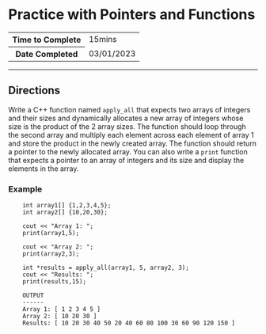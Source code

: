 # Practice with Pointers and Functions

<table>
<tr>
<th>Time to Complete</th>
<td>15mins</td>
</tr>
<tr>
<th>Date Completed</th>
<td>03/01/2023</td>
</tr>
</table>

<hr />

## Directions

Write a C++ function named `apply_all` that expects two arrays of integers and their sizes and dynamically allocates a new array of integers whose size is the product of the 2 array sizes.  The function should loop through the second array and multiply each element across each element of array 1 and store the product in the newly created array.  The function should return a pointer to the newly allocated array.  You can also write a `print` function that expects a pointer to an array of integers and its size and display the elements in the array.

### Example

```
    int array1[] {1,2,3,4,5};
    int array2[] {10,20,30};

    cout << "Array 1: ";
    print(array1,5);

    cout << "Array 2: ";
    print(array2,3);

    int *results = apply_all(array1, 5, array2, 3);
    cout << "Results: ";
    print(results,15);
```
```
    OUTPUT
    ------
    Array 1: [ 1 2 3 4 5 ]
    Array 2: [ 10 20 30 ]
    Results: [ 10 20 30 40 50 20 40 60 80 100 30 60 90 120 150 ]
```
